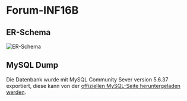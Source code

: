 # Forum-INF16B

## ER-Schema

![ER-Schema](https://i.imgur.com/5pgEunI.png) 

## MySQL Dump

Die Datenbank wurde mit MySQL Community Sever version 5.6.37 exportiert, diese kann von der [offiziellen MySQL-Seite heruntergeladen werden](https://dev.mysql.com/downloads/mysql/5.6.html#downloads).
